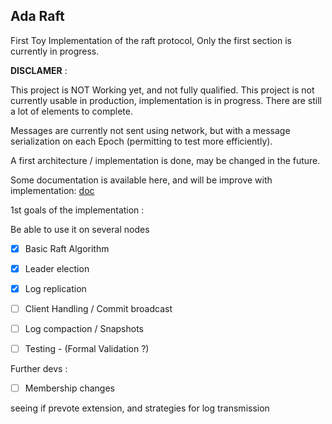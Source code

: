 Ada Raft
---------

First Toy Implementation of the raft protocol, 
Only the first section is currently in progress.

**DISCLAMER** :

This project is NOT Working yet, and not fully qualified.
This project is not currently usable in production, 
implementation is in progress. There are still a lot of elements to complete.

Messages are currently not sent using network, but with a message serialization on each Epoch (permitting to test more efficiently).

A first architecture / implementation is done, may be changed in the future.

Some documentation is available here, and will be improve with implementation: [doc](doc)

1st goals of the implementation :

Be able to use it on several nodes

- [X] Basic Raft Algorithm
- [X] Leader election
- [X] Log replication
- [ ] Client Handling / Commit broadcast
- [ ] Log compaction / Snapshots
- [ ] Testing - (Formal Validation ?)


Further devs :

- [ ] Membership changes



seeing if prevote extension, and strategies for log transmission
